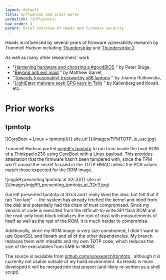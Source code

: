 ```yaml
---
layout: default
title: Influences and prior works
permalink: /Influences/
nav_order: 3
parent: Brief overview of Heads and firmware security
---
```


Heads is influenced by several years of firmware vulnerability
 research by Trammell Hudson including [Thunderstrike](https://trmm.net/Thunderstrike)
 and [Thunderstrike 2](https://trmm.net/Thunderstrike_2)

As well as many other researchers' work

* "[Hardening hardware and choosing a #goodBIOS](https://media.ccc.de/v/30C3_-_5529_-_en_-_saal_2_-_201312271830_-_hardening_hardware_and_choosing_a_goodbios_-_peter_stuge#t=2372)
 " by Peter Stuge,
* "[Beyond anti evil maid](https://media.ccc.de/v/32c3-7343-beyond_anti_evil_maid)
 " by Matthew Garret,
* "[Towards (reasonably) trustworthy x86 laptops](http://www.theregister.co.uk/2015/12/31/rutkowska_talks_on_intel_x86_security_issues/)
 " by Joanna Rutkowska,
* "[LightEater malware seek GPG keys in Tails](http://www.theregister.co.uk/2015/03/19/cansecwest_talk_bioses_hack/)
 " by Kallenberg and Kovah, etc..

Prior works
===

tpmtotp
----

![CoreBoot + Linux + tpmtotp]({{ site.url }}/images/TPMTOTP_in_use.jpg)

Trammell Hudson ported [mjg59's tpmtotp](https://mjg59.dreamwidth.org/35742.html)
 to run from inside the boot ROM of a Thinkpad x230 using CoreBoot with a Linux
 payload. This provides attestation that the firmware hasn't been tampered with,
 since the TPM won't unseal the secret to used in the TOTP HMAC unless the PCR
 values match those expected for the ROM image.

![mjg59 presenting tpmtotp at 32c3]({{ site.url }}/images/mjg59_presenting_tpmtotp_at_32c3.jpg)

 Garrett presented tpmtotp at 32c3 and I really liked the idea, but felt that it
  ran "too late" -- the system has already fetched the kernel and initrd from the
  disk and potentially had the chain of trust compromised. Since my version of
  code is executed from the difficult-to-write SPI flash ROM and the read-only
  boot block initializes the root of trust with measurements of itself as well as
  the rest of the ROM, it is much harder to compromise.

 Additionally, since my ROM image is very size constrained, I didn't want to use
  OpenSSL and liboath and all of the other dependencies. My branch replaces them
  with mbedtls and my own TOTP code, which reduces the size of the executables
  from 5MB to 180KB.

 The source is available from [github.com/osresearch/tpmtotp](https://github.com/osresearch/tpmtotp)
  , although it is currently not usable outside of my build environment. As
  Heads is more developed it will be merged into that project (and likely
  re-written as a shell script).
